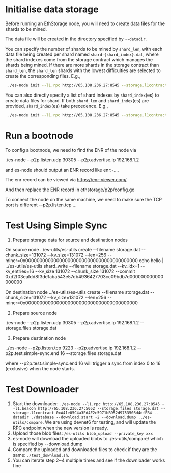 # Initialise data storage

 Before running an EthStorage node, you will need to create data files for the shards to be mined. 
 
 The data file will be created in the directory specified by `--datadir`.
 
 You can specify the number of shards to be mined by `shard_len`, with each data file being created per shard named `shard-{shard_index}.dat`, where the shard indexes come from the storage contract which manages the shards being mined. If there are more shards in the storage contract than `shard_len`, the `shard_len` shards with the lowest difficulties are selected to create the corresponding files. E.g.,
```sh
 ./es-node init --l1.rpc http://65.108.236.27:8545 --storage.l1contract 0x43d6A8d89E99A6AfDe21E6778518394D8ba5aEc1 --storage.miner 0x0000000000000000000000000000000000001234 --shard_len 2 --datadir /root/es-data
```

 You can also directly specify a list of shard indexes by `shard_index`(es) to create data files for shard. If both `shard_len` and `shard_index`(es) are provided, `shard_index`(es) take precedence. E.g.,

```sh
 ./es-node init --l1.rpc http://65.108.236.27:8545 --storage.l1contract 0x43d6A8d89E99A6AfDe21E6778518394D8ba5aEc1 --storage.miner 0x0000000000000000000000000000000000001234 --shard_index 0 --shard_index 1 --datadir /root/es-data
```
# Run a bootnode

To config a bootnode, we need to find the ENR of the node via

./es-node --p2p.listen.udp 30305 --p2p.advertise.ip 192.168.1.2

and es-node should output an ENR record like enr:-....

The enr record can be viewed via https://enr-viewer.com/

And then replace the ENR record in ethstorage/p2p/config.go

To connect the node on the same machine, we need to make sure the TCP port is different
--p2p.listen.tcp ...

# Test Using Simple Sync

1. Prepare storage data for source and destination nodes

On source node
../es-utils/es-utils create --filename storage.dat --chunk_size=131072 --kv_size=131072 --len=256 --miner=0x0000000000000000000000000000000000000000
echo hello | ../es-utils/es-utils shard_write --filename storage.dat --kv_idx=1 --kv_entries=16 --kv_size 131072 --chunk_size 131072 --commit 0xd2f03eafdd8f3de1aba543e57db4936427703cc09bdb7d000000000000000000

On destination node
../es-utils/es-utils create --filename storage.dat --chunk_size=131072 --kv_size=131072 --len=256 --miner=0x0000000000000000000000000000000000000000

2. Prepare source node

./es-node --p2p.listen.udp 30305 --p2p.advertise.ip 192.168.1.2 --storage.files storage.dat

3. Prepare destination node

../es-node --p2p.listen.tcp 9223 --p2p.advertise.ip 192.168.1.2 --p2p.test.simple-sync.end 16 --storage.files storage.dat

where --p2p.test.simple-sync.end 16 will trigger a sync from index 0 to 16 (exclusive) when the node starts.

# Test Downloader

1. Start the downloader: `./es-node --l1.rpc http://65.108.236.27:8545 --l1.beacon http://65.108.236.27:5052 --storage.files storage.dat --storage.l1contract 0xA41e05C4a3Ed4E2c5971bB952d9753508d4dfFB4 --datadir ./database --download.start -2 --download.dump ../es-utils/compare`. We are using devnet6 for testing, and will update the RPC endpoint when the new version is ready.
2. Upload those blob files: `/es-utils blob_upload --private_key xxx`
3. es-node will download the uploaded blobs to ./es-utils/compare/ which is specified by --download.dump
4. Compare the uploaded and downloaded files to check if they are the same: `./test_download.sh`.
5. You can iterate step 2~4 multiple times and see if the downloader works fine
